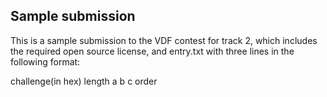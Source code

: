## Sample submission

This is a sample submission to the VDF contest for track 2, which includes the required open source license, and entry.txt with three lines in the following format:


challenge(in hex) length a b c order
